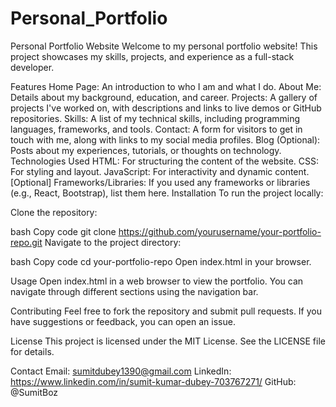 # Personal_Portfolio
Personal Portfolio Website Welcome to my personal portfolio website! This project showcases my skills, projects, and experience as a full-stack developer.

Features Home Page: An introduction to who I am and what I do. About Me: Details about my background, education, and career. Projects: A gallery of projects I've worked on, with descriptions and links to live demos or GitHub repositories. Skills: A list of my technical skills, including programming languages, frameworks, and tools. Contact: A form for visitors to get in touch with me, along with links to my social media profiles. Blog (Optional): Posts about my experiences, tutorials, or thoughts on technology. Technologies Used HTML: For structuring the content of the website. CSS: For styling and layout. JavaScript: For interactivity and dynamic content. [Optional] Frameworks/Libraries: If you used any frameworks or libraries (e.g., React, Bootstrap), list them here. Installation To run the project locally:

Clone the repository:

bash Copy code git clone https://github.com/yourusername/your-portfolio-repo.git Navigate to the project directory:

bash Copy code cd your-portfolio-repo Open index.html in your browser.

Usage Open index.html in a web browser to view the portfolio. You can navigate through different sections using the navigation bar.

Contributing Feel free to fork the repository and submit pull requests. If you have suggestions or feedback, you can open an issue.

License This project is licensed under the MIT License. See the LICENSE file for details.

Contact Email: sumitdubey1390@gmail.com
LinkedIn: https://www.linkedin.com/in/sumit-kumar-dubey-703767271/ GitHub: @SumitBoz
